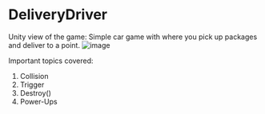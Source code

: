 # DeliveryDriver
Unity view of the game:
Simple car game with where you pick up packages and deliver to a point.
![image](https://github.com/user-attachments/assets/4a8f3505-17a2-45aa-acc7-508af07b4a41)

Important topics covered: 
1) Collision
2) Trigger
3) Destroy()
4) Power-Ups
